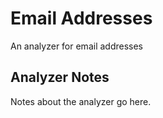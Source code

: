 # Email Addresses

An analyzer for email addresses

## Analyzer Notes

Notes about the analyzer go here.